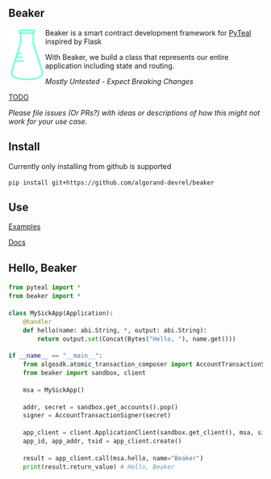 Beaker
------
<img align="left" src="beaker.png" margin="10px" >

Beaker is a smart contract development framework for [PyTeal](https://github.com/algorand/pyteal) inspired by Flask


With Beaker, we build a class that represents our entire application including state and routing.

*Mostly Untested - Expect Breaking Changes* 

[TODO](TODO.md)

*Please file issues (Or PRs?) with ideas or descriptions of how this might not work for your use case.*

## Install

Currently only installing from github is supported

`pip install git+https://github.com/algorand-devrel/beaker`

## Use

[Examples](/examples/)

[Docs](https://beaker.algo.xyz)

## Hello, Beaker


```py
from pyteal import *
from beaker import *

class MySickApp(Application):
    @handler
    def hello(name: abi.String, *, output: abi.String):
        return output.set(Concat(Bytes("Hello, "), name.get()))

if __name__ == "__main__":
    from algosdk.atomic_transaction_composer import AccountTransactionSigner
    from beaker import sandbox, client

    msa = MySickApp()

    addr, secret = sandbox.get_accounts().pop()
    signer = AccountTransactionSigner(secret)

    app_client = client.ApplicationClient(sandbox.get_client(), msa, signer=signer)
    app_id, app_addr, txid = app_client.create()

    result = app_client.call(msa.hello, name="Beaker")
    print(result.return_value) # Hello, Beaker
```